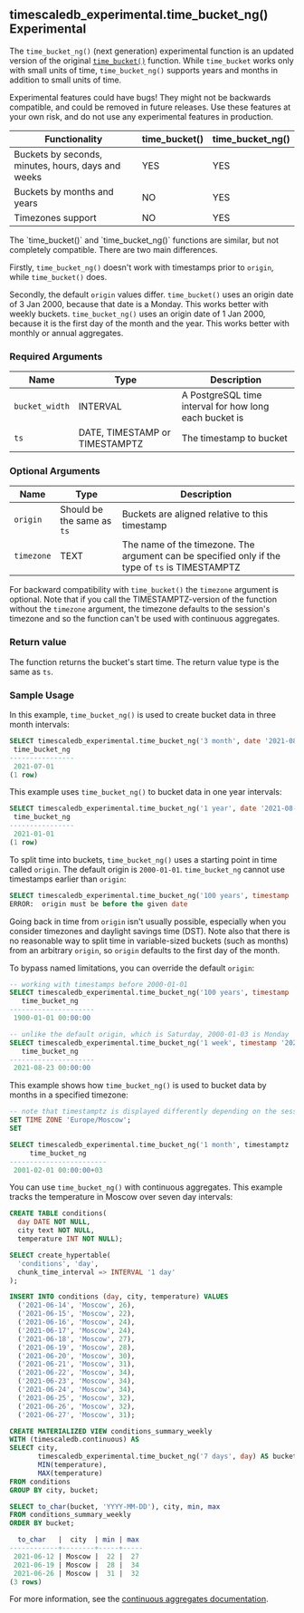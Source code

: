 ## timescaledb_experimental.time_bucket_ng() <tag type="experimental">Experimental</tag>
The `time_bucket_ng()` (next generation) experimental function is an updated
version of  the original [`time_bucket()`][time_bucket] function. While
`time_bucket` works only with small units of time,  `time_bucket_ng()` 
supports years and months in addition to small units of time.

<highlight type="warning">
Experimental features could have bugs! They might not be backwards compatible,
and could be removed in future releases. Use these features at your own risk, and
do not use any experimental features in production.
</highlight>

Functionality | time_bucket() | time_bucket_ng()
--------------|---------------|-----------------
Buckets by seconds, minutes, hours, days and weeks | YES | YES
Buckets by months and years | NO | YES
Timezones support | NO | YES

<highlight type="warning">
The `time_bucket()` and `time_bucket_ng()` functions are similar, but not
completely compatible. There are two main differences.

Firstly, `time_bucket_ng()` doesn't work with timestamps prior to `origin`,
while `time_bucket()` does.

Secondly, the default `origin` values differ. `time_bucket()` uses an origin
date of 3 Jan 2000, because that date is a Monday. This works better with
weekly buckets. `time_bucket_ng()` uses an origin date of 1 Jan 2000, because
it is the first day of the month and the year. This works better with monthly
or annual aggregates.
</highlight>

### Required Arguments

|Name|Type|Description|
|---|---|---|
| `bucket_width` | INTERVAL | A PostgreSQL time interval for how long each bucket is |
| `ts` | DATE, TIMESTAMP or TIMESTAMPTZ | The timestamp to bucket |

### Optional Arguments

|Name|Type|Description|
|---|---|---|
| `origin` | Should be the same as `ts` | Buckets are aligned relative to this timestamp |
| `timezone` | TEXT | The name of the timezone. The argument can be specified only if the type of `ts` is TIMESTAMPTZ |

For backward compatibility with `time_bucket()` the `timezone` argument is
optional. Note that if you call the TIMESTAMPTZ-version of the function
without the `timezone` argument, the timezone defaults to the session's
timezone and so the function can't be used with continuous aggregates.

### Return value

The function returns the bucket's start time. The return value type is the
same as `ts`.


### Sample Usage

In this example, `time_bucket_ng()` is used to create bucket data in three month
intervals:

```sql
SELECT timescaledb_experimental.time_bucket_ng('3 month', date '2021-08-01');
 time_bucket_ng
----------------
 2021-07-01
(1 row)
```

This example uses `time_bucket_ng()` to bucket data in one year intervals:

```sql
SELECT timescaledb_experimental.time_bucket_ng('1 year', date '2021-08-01');
 time_bucket_ng
----------------
 2021-01-01
(1 row)
```

To split time into buckets, `time_bucket_ng()` uses a starting point in time
called `origin`. The default origin is `2000-01-01`. `time_bucket_ng` cannot use
timestamps earlier than `origin`:

```sql
SELECT timescaledb_experimental.time_bucket_ng('100 years', timestamp '1988-05-08');
ERROR:  origin must be before the given date
```

Going back in time from `origin` isn't usually possible, especially when you
consider timezones and daylight savings time (DST). Note also that there is no
reasonable way to split time in variable-sized buckets (such as months) from an
arbitrary `origin`, so `origin` defaults to the first day of the month.

To bypass named limitations, you can override the default `origin`:

```sql
-- working with timestamps before 2000-01-01
SELECT timescaledb_experimental.time_bucket_ng('100 years', timestamp '1988-05-08', origin => '1900-01-01');
   time_bucket_ng
---------------------
 1900-01-01 00:00:00

-- unlike the default origin, which is Saturday, 2000-01-03 is Monday
SELECT timescaledb_experimental.time_bucket_ng('1 week', timestamp '2021-08-26', origin => '2000-01-03');
   time_bucket_ng
---------------------
 2021-08-23 00:00:00
```

This example shows how `time_bucket_ng()` is used to bucket data
by months in a specified timezone:

```sql
-- note that timestamptz is displayed differently depending on the session parameters
SET TIME ZONE 'Europe/Moscow';
SET

SELECT timescaledb_experimental.time_bucket_ng('1 month', timestamptz '2001-02-03 12:34:56 MSK', timezone => 'Europe/Moscow');
     time_bucket_ng
------------------------
 2001-02-01 00:00:00+03
```

You can use `time_bucket_ng()` with continuous aggregates. This example tracks
the temperature in Moscow over seven day intervals:

```sql
CREATE TABLE conditions(
  day DATE NOT NULL,
  city text NOT NULL,
  temperature INT NOT NULL);

SELECT create_hypertable(
  'conditions', 'day',
  chunk_time_interval => INTERVAL '1 day'
);

INSERT INTO conditions (day, city, temperature) VALUES
  ('2021-06-14', 'Moscow', 26),
  ('2021-06-15', 'Moscow', 22),
  ('2021-06-16', 'Moscow', 24),
  ('2021-06-17', 'Moscow', 24),
  ('2021-06-18', 'Moscow', 27),
  ('2021-06-19', 'Moscow', 28),
  ('2021-06-20', 'Moscow', 30),
  ('2021-06-21', 'Moscow', 31),
  ('2021-06-22', 'Moscow', 34),
  ('2021-06-23', 'Moscow', 34),
  ('2021-06-24', 'Moscow', 34),
  ('2021-06-25', 'Moscow', 32),
  ('2021-06-26', 'Moscow', 32),
  ('2021-06-27', 'Moscow', 31);

CREATE MATERIALIZED VIEW conditions_summary_weekly
WITH (timescaledb.continuous) AS
SELECT city,
       timescaledb_experimental.time_bucket_ng('7 days', day) AS bucket,
       MIN(temperature),
       MAX(temperature)
FROM conditions
GROUP BY city, bucket;

SELECT to_char(bucket, 'YYYY-MM-DD'), city, min, max
FROM conditions_summary_weekly
ORDER BY bucket;

  to_char   |  city  | min | max
------------+--------+-----+-----
 2021-06-12 | Moscow |  22 |  27
 2021-06-19 | Moscow |  28 |  34
 2021-06-26 | Moscow |  31 |  32
(3 rows)
```

For more information, see the [continuous aggregates documentation][caggs].

[time_bucket]: /hyperfunctions/time_bucket/
[caggs]: /timescaledb/:currentVersion:/overview/core-concepts/continuous-aggregates/
